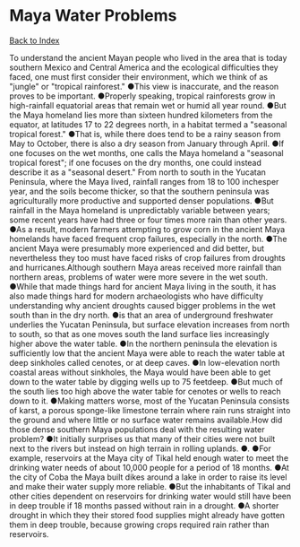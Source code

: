 # Maya Water Problems
[Back to Index](https://github.com/windows10010/tpoExtractor/blob/master/README.md)

To understand the ancient Mayan people who lived in the area that is today southern Mexico and Central America and the ecological difficulties they faced,
one must first consider their environment, which we think of as "jungle" or "tropical rainforest." ●This view is inaccurate, and the reason proves to be important.
●Properly speaking, tropical rainforests grow in high-rainfall equatorial areas that remain wet or humid all year round. ●But the Maya homeland lies more than sixteen hundred 
kilometers from the equator, at latitudes 17 to 22 degrees north, in a habitat termed a "seasonal tropical forest." ●That is, while there does tend to be a rainy season from May to October, 
there is also a dry season from January through April. ●If one focuses on the wet months, one calls the Maya homeland a "seasonal tropical forest"; if one focuses on the dry months, 
one could instead describe it as a "seasonal desert." From north to south in the Yucatan Peninsula, where the Maya lived, rainfall ranges from 18 to 100 inchesper year, and the soils become thicker, so that the southern peninsula was agriculturally more productive and supported denser populations. ●But rainfall in the Maya homeland is unpredictably variable between years; some recent years have had three or four times more rain than other years. ●As a result, modern farmers attempting to grow corn in the ancient Maya homelands have faced frequent crop failures, especially in the north. ●The ancient Maya were presumably more experienced and did better, but nevertheless they too must have faced risks of crop failures from droughts and hurricanes.Although southern Maya areas received more rainfall than northern areas, problems of water were more severe in the wet south. ●While that made things hard for ancient Maya living in the south, it has also made things hard for modern archaeologists who have difficulty understanding why ancient droughts caused bigger problems in the wet south than in the dry north. ●is that an area of underground freshwater underlies the Yucatan Peninsula, but surface elevation increases from north to south, so that as one moves south the land surface lies increasingly higher above the water table. ●In the northern peninsula the elevation is sufficiently low that the ancient Maya were able to reach the water table at deep sinkholes called cenotes, or at deep caves. ●In low-elevation north coastal areas without sinkholes, the Maya would have been able to get down to the water table by digging wells up to 75 feetdeep. ●But much of the south lies too high above the water table for cenotes or wells to reach down to it. ●Making matters worse, most of the Yucatan Peninsula consists of karst, a porous sponge-like limestone terrain where rain runs straight into the ground and where little or no surface water remains available.How did those dense southern Maya populations deal with the resulting water problem? ●It initially surprises us that many of their cities were not built next to the rivers but instead on high terrain in rolling uplands. ●. ●For example, reservoirs at the Maya city of Tikal held enough water to meet the drinking water needs of about 10,000 people for a period of 18 months. ●At the city of Coba the Maya built dikes around a lake in order to raise its level and make their water supply more reliable. ●But the inhabitants of Tikal and other cities dependent on reservoirs for drinking water would still have been in deep trouble if 18 months passed without rain in a drought. ●A shorter drought in which they their stored food supplies might already have gotten them in deep trouble, because growing crops required rain rather than reservoirs.